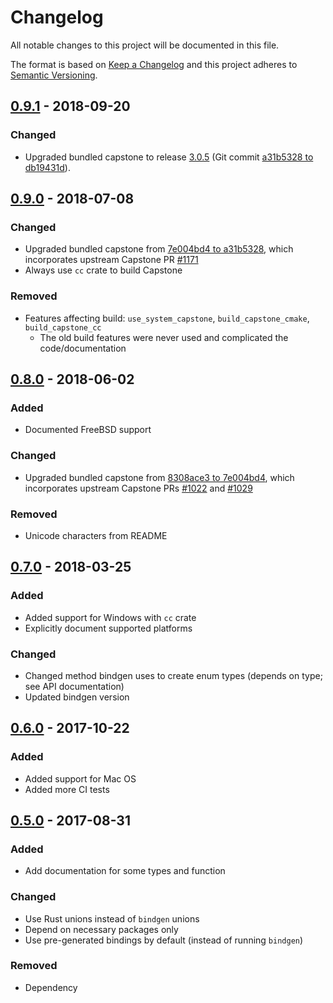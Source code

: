 # Changelog
All notable changes to this project will be documented in this file.

The format is based on [Keep a Changelog](https://keepachangelog.com/en/1.0.0/)
and this project adheres to [Semantic Versioning](https://semver.org/spec/v2.0.0.html).

## [0.9.1] - 2018-09-20
### Changed
- Upgraded bundled capstone to release [3.0.5](https://github.com/aquynh/capstone/releases/tag/3.0.5)
  (Git commit [a31b5328 to db19431d](https://github.com/aquynh/capstone/compare/a31b5328...db19431d)).

## [0.9.0] - 2018-07-08

### Changed
- Upgraded bundled capstone from
  [7e004bd4 to a31b5328](https://github.com/aquynh/capstone/compare/7e004bd4...a31b5328),
  which incorporates upstream Capstone PR
  [#1171](https://github.com/aquynh/capstone/pull/1171)
- Always use `cc` crate to build Capstone

### Removed
- Features affecting build: `use_system_capstone`, `build_capstone_cmake`, `build_capstone_cc`
    - The old build features were never used and complicated the code/documentation

## [0.8.0] - 2018-06-02
### Added
- Documented FreeBSD support

### Changed
- Upgraded bundled capstone from
  [8308ace3 to 7e004bd4](https://github.com/aquynh/capstone/compare/8308ace3...7e004bd4),
  which incorporates upstream Capstone PRs
  [#1022](https://github.com/aquynh/capstone/pull/1022) and
  [#1029](https://github.com/aquynh/capstone/pull/1029)

### Removed
- Unicode characters from README

## [0.7.0] - 2018-03-25
### Added
- Added support for Windows with `cc` crate
- Explicitly document supported platforms

### Changed
- Changed method bindgen uses to create enum types (depends on type; see API documentation)
- Updated bindgen version

## [0.6.0] - 2017-10-22
### Added
- Added support for Mac OS
- Added more CI tests

## [0.5.0] - 2017-08-31
### Added
- Add documentation for some types and function

### Changed
- Use Rust unions instead of `bindgen` unions
- Depend on necessary packages only
- Use pre-generated bindings by default (instead of running `bindgen`)

### Removed
- Dependency

[0.9.1]: https://github.com/capstone-rust/capstone-sys/compare/v0.9.0...v0.9.1
[0.9.0]: https://github.com/capstone-rust/capstone-sys/compare/v0.8.0...v0.9.0
[0.8.0]: https://github.com/capstone-rust/capstone-sys/compare/v0.7.0...v0.8.0
[0.7.0]: https://github.com/capstone-rust/capstone-sys/compare/v0.6.0...v0.7.0
[0.6.0]: https://github.com/capstone-rust/capstone-sys/compare/v0.5.0...v0.6.0
[0.5.0]: https://github.com/capstone-rust/capstone-sys/releases/tag/v0.5.0